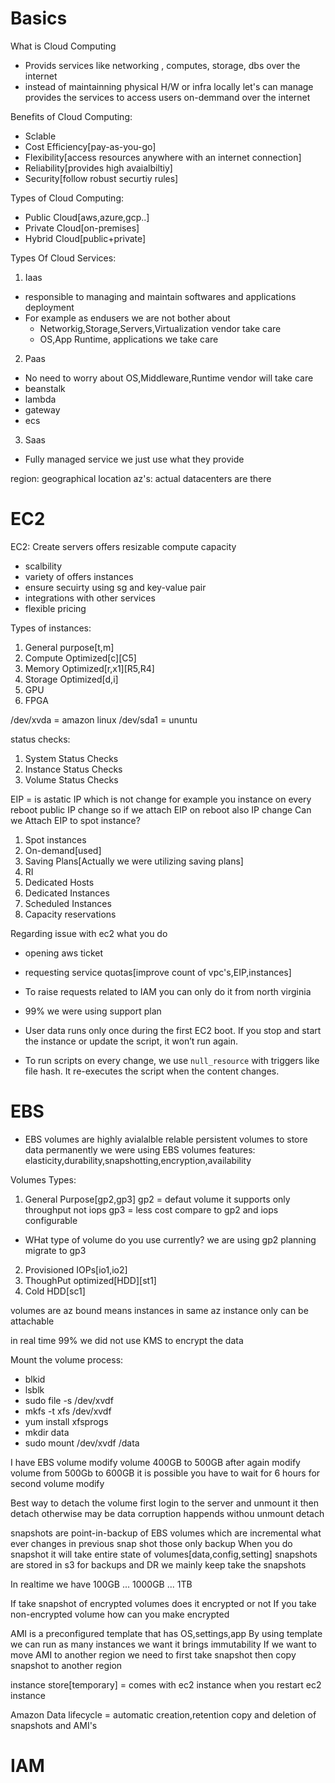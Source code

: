 # Basics
What is Cloud Computing
- Provids services like networking , computes, storage, dbs over the internet
- instead of maintainning physical H/W or infra locally let's can manage provides the services to access users on-demmand over the internet 

Benefits of Cloud Computing:
- Sclable
- Cost Efficiency[pay-as-you-go]
- Flexibility[access resources anywhere with an internet connection]
- Reliability[provides high avaialbiltiy]
- Security[follow robust securtiy rules]

Types of Cloud Computing:
- Public Cloud[aws,azure,gcp..]
- Private Cloud[on-premises]
- Hybrid Cloud[public+private]

Types Of Cloud Services:
1. Iaas
- responsible to managing and maintain softwares and applications deployment
- For example as endusers we are not bother about
  - Networkig,Storage,Servers,Virtualization vendor take care
  - OS,App Runtime, applications we take care
2. Paas
- No need to worry about OS,Middleware,Runtime vendor will take care
- beanstalk
- lambda
- gateway
- ecs
3. Saas
- Fully managed service we just use what they provide

region: geographical location
az's: actual datacenters are there

# EC2
EC2: Create servers offers resizable compute capacity
- scalbility
- variety of offers instances
- ensure secuirty using sg and key-value pair
- integrations with other services
- flexible pricing

Types of instances:
1. General purpose[t,m]
2. Compute Optimized[c][C5]
3. Memory Optimized[r,x1][R5,R4]
4. Storage Optimized[d,i]
5. GPU
6. FPGA

/dev/xvda = amazon linux
/dev/sda1 = ununtu

status checks:
1. System Status Checks
2. Instance Status Checks
3. Volume Status Checks

EIP = is astatic IP which is not change for example you instance on every reboot public IP change so if we attach EIP on reboot also IP change
Can we Attach EIP to spot instance?

1. Spot instances
2. On-demand[used]
3. Saving Plans[Actually we were utilizing saving plans]
4. RI
5. Dedicated Hosts
6. Dedicated Instances
7. Scheduled Instances
8. Capacity reservations

Regarding issue with ec2 what you do
- opening aws ticket
- requesting service quotas[improve count of vpc's,EIP,instances]
- To raise requests related to IAM you can only do it from north virginia
- 99% we were using support plan

- User data runs only once during the first EC2 boot. If you stop and start the instance or update the script, it won’t run again.
- To run scripts on every change, we use `null_resource` with triggers like file hash. It re-executes the script when the content changes.

# EBS
- EBS volumes are highly avialalble relable persistent volumes to store data permanently we were using EBS volumes
features: elasticity,durability,snapshotting,encryption,availability

Volumes Types:
1. General Purpose[gp2,gp3]
   gp2 = defaut volume it supports only throughput not iops
   gp3 = less cost compare to gp2 and iops configurable
- WHat type of volume do you use currently? we are using gp2 planning migrate to gp3 
2. Provisioned IOPs[io1,io2]
3. ThoughPut optimized[HDD][st1]
4. Cold HDD[sc1]

volumes are az bound means instances in same az instance only can be attachable 

in real time 99% we did not use KMS to encrypt the data

Mount the volume process:
- blkid
- lsblk
- sudo file -s /dev/xvdf
- mkfs -t xfs /dev/xvdf
- yum install xfsprogs
- mkdir data
- sudo mount /dev/xvdf /data

I have EBS volume modify volume 400GB to 500GB after again modify volume from 500Gb to 600GB it is possible you have to wait for 6 hours for second volume modify

Best way to detach the volume first login to the server and unmount it then detach otherwise may be data corruption happends withou unmount detach

snapshots are point-in-backup of EBS volumes which are incremental what ever changes in previous snap shot those only backup
When you do snapshot it will take entire state of volumes[data,config,setting]
snapshots are stored in s3
for backups and DR we mainly keep take the snapshots

In realtime we have 100GB ... 1000GB ... 1TB

If take snapshot of encrypted volumes does it encrypted or not
If you take non-encrypted volume how can you make encrypted

AMI is a preconfigured template that has OS,settings,app
By using template we can run as many instances we want it brings immutability
If we want to move AMI to another region we need to first take snapshot then copy snapshot to another region

instance store[temporary] = comes with ec2 instance when you restart ec2 instance

Amazon Data lifecycle = automatic creation,retention copy and deletion of snapshots  and AMI's 

# IAM